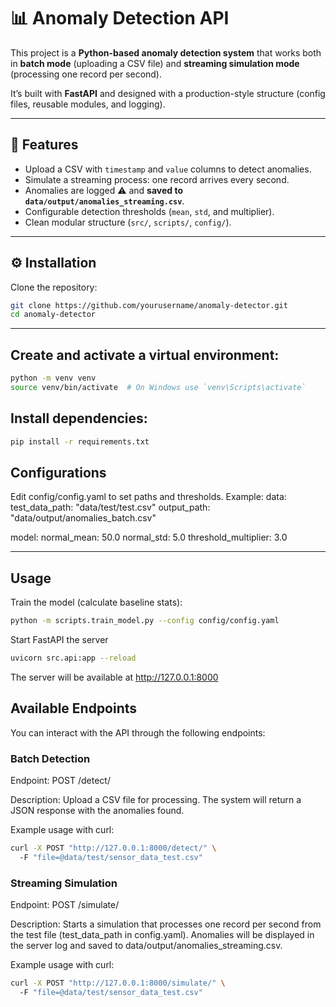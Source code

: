 # 📊 Anomaly Detection API

This project is a **Python-based anomaly detection system** that works both in **batch mode** (uploading a CSV file) and **streaming simulation mode** (processing one record per second).  

It’s built with **FastAPI** and designed with a production-style structure (config files, reusable modules, and logging).

---

## 🚀 Features
- Upload a CSV with `timestamp` and `value` columns to detect anomalies.  
- Simulate a streaming process: one record arrives every second.  
- Anomalies are logged ⚠️ and **saved to `data/output/anomalies_streaming.csv`**.  
- Configurable detection thresholds (`mean`, `std`, and multiplier).  
- Clean modular structure (`src/`, `scripts/`, `config/`).

---

## ⚙️ Installation

Clone the repository:

```bash
git clone https://github.com/yourusername/anomaly-detector.git
cd anomaly-detector
```
---

## Create and activate a virtual environment:

```bash
python -m venv venv
source venv/bin/activate  # On Windows use `venv\Scripts\activate`
```

## Install dependencies:

```bash
pip install -r requirements.txt
```

## Configurations

Edit config/config.yaml to set paths and thresholds. Example:
data:
  test_data_path: "data/test/test.csv"
  output_path: "data/output/anomalies_batch.csv"

model:
  normal_mean: 50.0
  normal_std: 5.0
  threshold_multiplier: 3.0

---

## Usage

Train the model (calculate baseline stats):

```bash
python -m scripts.train_model.py --config config/config.yaml
```


Start FastAPI the server 

```bash
uvicorn src.api:app --reload
```
The server will be available at http://127.0.0.1:8000

## Available Endpoints

You can interact with the API through the following endpoints:

### Batch Detection

Endpoint: POST /detect/

Description: Upload a CSV file for processing. The system will return a JSON response with the anomalies found.

Example usage with curl:

```bash
curl -X POST "http://127.0.0.1:8000/detect/" \  
  -F "file=@data/test/sensor_data_test.csv"
```

### Streaming Simulation

Endpoint: POST /simulate/

Description: Starts a simulation that processes one record per second from the test file (test_data_path in config.yaml). Anomalies will be displayed in the server log and saved to data/output/anomalies_streaming.csv.

Example usage with curl:

```bash
curl -X POST "http://127.0.0.1:8000/simulate/" \  
  -F "file=@data/test/sensor_data_test.csv"
